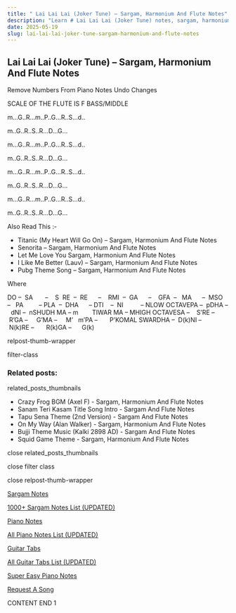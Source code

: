 ```yaml
---
title: " Lai Lai Lai (Joker Tune) – Sargam, Harmonium And Flute Notes"
description: "Learn # Lai Lai Lai (Joker Tune) notes, sargam, harmonium notations and flute notes. Easy step-by-step tutorial for beginners."
date: 2025-05-19
slug: lai-lai-lai-joker-tune-sargam-harmonium-and-flute-notes
---
```


## Lai Lai Lai (Joker Tune) – Sargam, Harmonium And Flute Notes

Remove Numbers From Piano Notes
Undo Changes

SCALE OF THE FLUTE IS F BASS/MIDDLE

m…G..R…m..P..G…R..S…d..

m..G..R..S..R…D…G…

m…G..R…m..P..G…R..S…d..

m..G..R..S..R…D…G…

m…G..R…m..P..G…R..S…d..

m..G..R..S..R…D…G…

m…G..R…m..P..G…R..S…d..

m..G..R..S..R…D…G…

Also Read This :-

- Titanic (My Heart Will Go On) – Sargam, Harmonium And Flute Notes
- Senorita – Sargam, Harmonium And Flute Notes
- Let Me Love You Sargam, Harmonium And Flute Notes
- I Like Me Better (Lauv) – Sargam, Harmonium And Flute Notes
- Pubg Theme Song – Sargam, Harmonium And Flute Notes

Where

DO –  SA       –    S  RE  –  RE      –    RMI  –  GA      –    GFA  –   MA      –  MSO  –   PA         – PLA  –  DHA      – DTI    –  NI          – NLOW OCTAVEPA –  pDHA –  dNI –  nSHUDH MA – m        TIWAR MA – MHIGH OCTAVESA –    S’RE –     R’GA –     G’MA –     M’   m’PA –       P’KOMAL SWARDHA –  D(k)NI –       N(k)RE –       R(k)GA –      G(k)

relpost-thumb-wrapper

filter-class

### Related posts:

related_posts_thumbnails

- Crazy Frog BGM (Axel F) - Sargam, Harmonium And Flute Notes
- Sanam Teri Kasam Title Song Intro - Sargam And Flute Notes
- Tapu Sena Theme (2nd Version) - Sargam And Flute Notes
- On My Way (Alan Walker) - Sargam, Harmonium And Flute Notes
- Bujji Theme Music (Kalki 2898 AD) - Sargam And Flute Notes
- Squid Game Theme - Sargam, Harmonium And Flute Notes

close related_posts_thumbnails

close filter class

close relpost-thumb-wrapper

[Sargam Notes](/sargam-notes.html)

[1000+ Sargam Notes List (UPDATED)](/all-songs-list-sargam-notes.html)

[Piano Notes](/piano-notes.html)

[All Piano Notes List (UPDATED)](/all-songs-list-piano-notes.html)

[Guitar Tabs](/guitar-tabs.html)

[All Guitar Tabs List (UPDATED)](/all-songs-list-guitar-tabs.html)

[Super Easy Piano Notes](https://studywall.in/)

[Request A Song](/request-a-song.html)

CONTENT END 1
